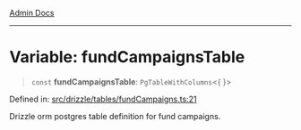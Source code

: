 [Admin Docs](/)

***

# Variable: fundCampaignsTable

> `const` **fundCampaignsTable**: `PgTableWithColumns`\<\{ \}\>

Defined in: [src/drizzle/tables/fundCampaigns.ts:21](https://github.com/PalisadoesFoundation/talawa-api/blob/a4f57b3a64e82c74809b195eb7bde9c04b2a5e89/src/drizzle/tables/fundCampaigns.ts#L21)

Drizzle orm postgres table definition for fund campaigns.
